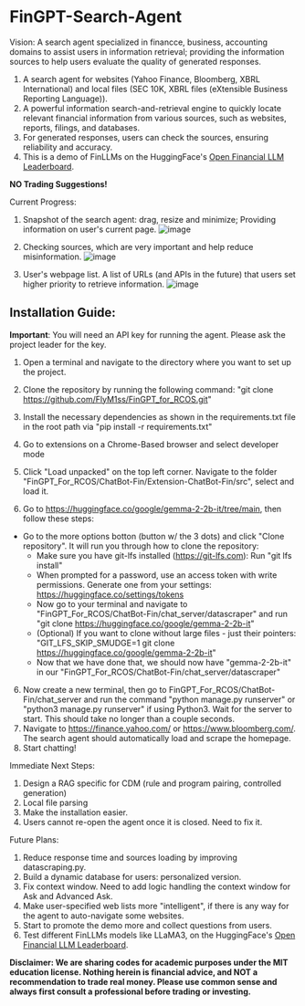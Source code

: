 # FinGPT-Search-Agent

Vision: A search agent specialized in financce, business, accounting domains to assist users in information retrieval; providing the information sources to help users evaluate the quality of generated responses.

1. A search agent for websites (Yahoo Finance, Bloomberg, XBRL International) and local files (SEC 10K, XBRL files (eXtensible Business Reporting Language)).
2. A powerful information search-and-retrieval engine to quickly locate relevant financial information from various sources, such as websites, reports, filings, and databases.
3. For generated responses, users can check the sources, ensuring reliability and accuracy.
4. This is a demo of FinLLMs on the HuggingFace's [Open Financial LLM Leaderboard](https://huggingface.co/spaces/TheFinAI/Open-Financial-LLM-Leaderboard).

**NO Trading Suggestions!**

Current Progress:

1. Snapshot of the search agent: drag, resize and minimize; Providing information on user's current page.
  ![image](https://github.com/YangletLiu/FinLLM-Search-Agent/blob/main/figures/snapshot.png)

2. Checking sources, which are very important and help reduce misinformation.
  ![image](https://github.com/YangletLiu/FinGPT-Search-Agent/blob/main/figures/sources.png)

3. User's webpage list. A list of URLs (and APIs in the future) that users set higher priority to retrieve information.
  ![image](https://github.com/YangletLiu/FinGPT-Search-Agent/blob/main/figures/user_preferred.png)




## Installation Guide:
**Important**: You will need an API key for running the agent. Please ask the project leader for the key.
1. Open a terminal and navigate to the directory where you want to set up the project.
2. Clone the repository by running the following command: "git clone https://github.com/FlyM1ss/FinGPT_for_RCOS.git"


2. Install the necessary dependencies as shown in the requirements.txt file in the root path via "pip install -r requirements.txt"
3. Go to extensions on a Chrome-Based browser and select developer mode
4. Click "Load unpacked" on the top left corner. Navigate to the folder "FinGPT_For_RCOS/ChatBot-Fin/Extension-ChatBot-Fin/src", select and load it.
5. Go to https://huggingface.co/google/gemma-2-2b-it/tree/main, then follow these steps:
  - Go to the more options botton (button w/ the 3 dots) and click "Clone repository". It will run you through how to  clone the repository:
     - Make sure you have git-lfs installed (https://git-lfs.com): Run "git lfs install"
     - When prompted for a password, use an access token with write permissions. Generate one from your settings: https://huggingface.co/settings/tokens
     - Now go to your terminal and navigate to "FinGPT_For_RCOS/ChatBot-Fin/chat_server/datascraper" and run "git clone https://huggingface.co/google/gemma-2-2b-it"
     - (Optional) If you want to clone without large files - just their pointers: "GIT_LFS_SKIP_SMUDGE=1 git clone https://huggingface.co/google/gemma-2-2b-it"
     - Now that we have done that, we should now have "gemma-2-2b-it" in our "FinGPT_For_RCOS/ChatBot-Fin/chat_server/datascraper"
6. Now create a new terminal, then go to FinGPT_For_RCOS/ChatBot-Fin/chat_server and run the command "python manage.py runserver" or "python3 manage.py runserver" if using Python3. Wait for the server to start. This should take no longer than a couple seconds.
7. Navigate to https://finance.yahoo.com/ or https://www.bloomberg.com/. The search agent should automatically load and scrape the homepage.
8. Start chatting!


Immediate Next Steps:
1. Design a RAG specific for CDM (rule and program pairing, controlled generation)
2. Local file parsing
3. Make the installation easier.
4. Users cannot re-open the agent once it is closed. Need to fix it.


Future Plans:
1. Reduce response time and sources loading by improving datascraping.py.
2. Build a dynamic database for users: personalized version.
3. Fix context window. Need to add logic handling the context window for Ask and Advanced Ask.
4. Make user-specified web lists more "intelligent", if there is any way for the agent to auto-navigate some websites.
5. Start to promote the demo more and collect questions from users.
6. Test different FinLLMs models like LLaMA3, on the HuggingFace's [Open Financial LLM Leaderboard](https://huggingface.co/spaces/TheFinAI/Open-Financial-LLM-Leaderboard).


**Disclaimer: We are sharing codes for academic purposes under the MIT education license. Nothing herein is financial advice, and NOT a recommendation to trade real money. Please use common sense and always first consult a professional before trading or investing.**
